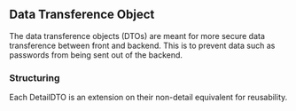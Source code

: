 ## Data Transference Object
The data transference objects (DTOs) are meant for more secure data transference between front and backend.
This is to prevent data such as passwords from being sent out of the backend.

### Structuring
Each DetailDTO is an extension on their non-detail equivalent for reusability.
